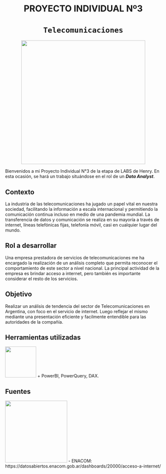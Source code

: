 # <h1 align=center> **PROYECTO INDIVIDUAL Nº3** </h1>

# <h1 align=center>**`Telecomunicaciones`**</h1>

<p align="center">
<img src = 'https://www.ceupe.com/images/easyblog_articles/2745/b2ap3_large_tecnologas-de-las-telecomunicaciones.jpg' height = 400>
</p>

Bienvenidos a mi Proyecto Individual N°3 de la etapa de LABS de Henry. En esta ocasión, se hará un trabajo situándose en el rol de un ***Data Analyst***. 

## **Contexto**

La industria de las telecomunicaciones ha jugado un papel vital en nuestra sociedad, facilitando la información a escala internacional y permitiendo la comunicación continua incluso en medio de una pandemia mundial. La transferencia de datos y comunicación se realiza en su mayoría a través de internet, líneas telefónicas fijas, telefonía móvil, casi en cualquier lugar del mundo.

## **Rol a desarrollar**

Una empresa prestadora de servicios de telecomunicaciones me ha encargado la realización de un análisis completo que permita reconocer el comportamiento de este sector a nivel nacional. La principal actividad de la empresa es brindar acceso a internet, pero también es importante considerar el resto de los servicios.

## **Objetivo**

Realizar un análisis de tendencia del sector de Telecomunicaciones en Argentina, con foco en el servicio de internet. Luego reflejar el mismo mediante una presentación eficiente y facilmente entendible para las autoridades de la compañía.

## **Herramientas utilizadas**
<img src = 'https://datascientest.com/es/wp-content/uploads/sites/7/2020/10/power-bi-logo-1.jpg' height = 100>
+ PowerBI, PowerQuery, DAX.

## **Fuentes**
<img src = 'https://enacom.gob.ar/multimedia/noticias/N/201801/archivo_20180131012432_8996_720x447.jpg' height = 200>
- ENACOM: https://datosabiertos.enacom.gob.ar/dashboards/20000/acceso-a-internet/